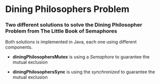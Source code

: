 # Dining Philosophers Problem
### Two different solutions to solve the Dining Philosopher Problem from The Little Book of Semaphores

Both solutions is implemented in Java, each one using different components.

+ **diningPhilosophersMutex** is using a *Semaphore* to guarantee the mutual exclusion

+ **diningPhilosophersSync** is using the *synchronized* to guarantee the mutual exclusion

